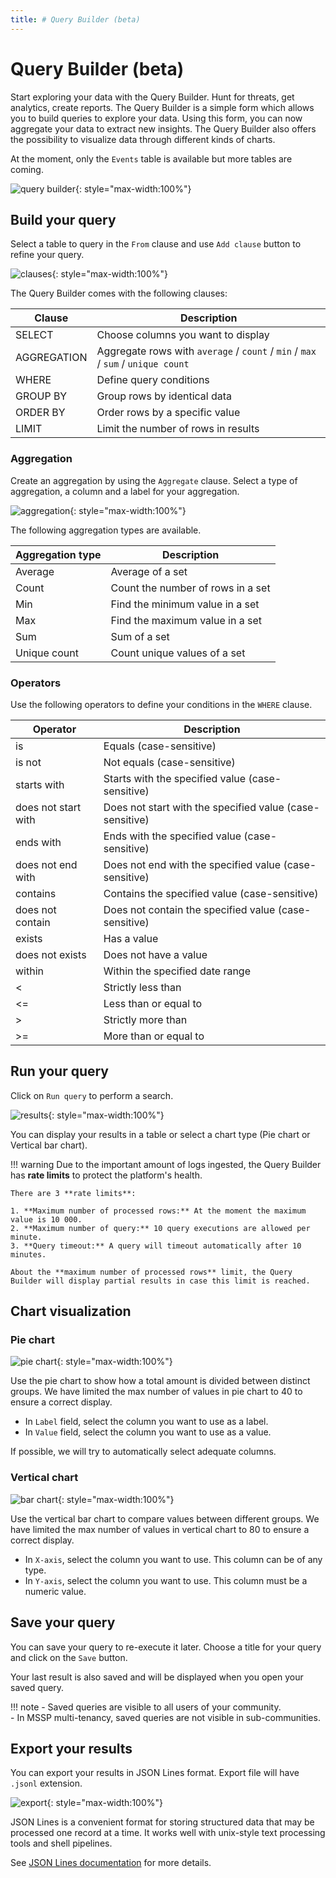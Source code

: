 ```yaml
---
title: # Query Builder (beta)
---
```


# Query Builder (beta)

Start exploring your data with the Query Builder. Hunt for threats, get analytics, create reports. The Query Builder is a simple form which allows you to build queries to explore your data. 
Using this form, you can now aggregate your data to extract new insights. The Query Builder also offers the possibility to visualize data through different kinds of charts.

At the moment, only the `Events` table is available but more tables are coming.

![query builder](/assets/operation_center/events/qb-run.gif){: style="max-width:100%"}

## Build your query

Select a table to query in the `From` clause and use `Add clause` button to refine your query.

![clauses](/assets/operation_center/events/qb-clauses.gif){: style="max-width:100%"}

The Query Builder comes with the following clauses:

| Clause | Description |
| --- | --- |
| SELECT | Choose columns you want to display |
| AGGREGATION | Aggregate rows with `average` / `count` / `min` / `max` / `sum` / `unique count` |
| WHERE | Define query conditions |
| GROUP BY | Group rows by identical data |
| ORDER BY | Order rows by a specific value |
| LIMIT | Limit the number of rows in results |

### Aggregation

Create an aggregation by using the `Aggregate` clause. Select a type of aggregation, a column and a label for your aggregation.

![aggregation](/assets/operation_center/events/qb-aggregation.gif){: style="max-width:100%"}

The following aggregation types are available.

| Aggregation type | Description |
| --- | --- |
| Average | Average of a set |
| Count | Count the number of rows in a set |
| Min | Find the minimum value in a set |
| Max | Find the maximum value in a set |
| Sum | Sum of a set|
| Unique count | Count unique values of a set |

### Operators

Use the following operators to define your conditions in the `WHERE` clause.

| Operator | Description |
| --- | --- |
| is | Equals (case-sensitive) |
| is not | Not equals (case-sensitive) |
| starts with | Starts with the specified value (case-sensitive) |
| does not start with | Does not start with the specified value (case-sensitive) |
| ends with | Ends with the specified value (case-sensitive) |
| does not end with | Does not end with the specified value (case-sensitive) |
| contains | Contains the specified value (case-sensitive) |
| does not contain | Does not contain the specified value (case-sensitive) |
| exists | Has a value |
| does not exists | Does not have a value |
| within | Within the specified date range |
| < | Strictly less than |
| <= | Less than or equal to |
| > | Strictly more than |
| >= | More than or equal to |

## Run your query

Click on `Run query` to perform a search.

![results](/assets/operation_center/events/qb-results.png){: style="max-width:100%"}

You can display your results in a table or select a chart type (Pie chart or Vertical bar chart).

!!! warning
    Due to the important amount of logs ingested, the Query Builder has **rate limits** to protect the platform's health.

    There are 3 **rate limits**:

    1. **Maximum number of processed rows:** At the moment the maximum value is 10 000.
    2. **Maximum number of query:** 10 query executions are allowed per minute.
    3. **Query timeout:** A query will timeout automatically after 10 minutes.

    About the **maximum number of processed rows** limit, the Query Builder will display partial results in case this limit is reached.

## Chart visualization

### Pie chart

![pie chart](/assets/operation_center/events/qb-pie-chart.png){: style="max-width:100%"}

Use the pie chart to show how a total amount is divided between distinct groups. We have limited the max number of values in pie chart to 40 to ensure a correct display.

- In `Label` field, select the column you want to use as a label.
- In `Value` field, select the column you want to use as a value.

If possible, we will try to automatically select adequate columns.

### Vertical chart

![bar chart](/assets/operation_center/events/qb-bar-chart.png){: style="max-width:100%"}

Use the vertical bar chart to compare values between different groups. We have limited the max number of values in vertical chart to 80 to ensure a correct display.

- In `X-axis`, select the column you want to use. This column can be of any type.
- In `Y-axis`, select the column you want to use. This column must be a numeric value.

## Save your query

You can save your query to re-execute it later.
Choose a title for your query and click on the `Save` button.

Your last result is also saved and will be displayed when you open your saved query.

!!! note 
    - Saved queries are visible to all users of your community.<br/>
    - In MSSP multi-tenancy, saved queries are not visible in sub-communities.

## Export your results

You can export your results in JSON Lines format. Export file will have `.jsonl` extension.

![export](/assets/operation_center/events/qb-export.png){: style="max-width:100%"}

JSON Lines is a convenient format for storing structured data that may be processed one record at a time. It works well with unix-style text processing tools and shell pipelines.

See [JSON Lines documentation](https://jsonlines.org/) for more details.